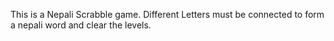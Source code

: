 This is a Nepali Scrabble game. Different Letters must be connected to form a nepali word and clear the levels.
